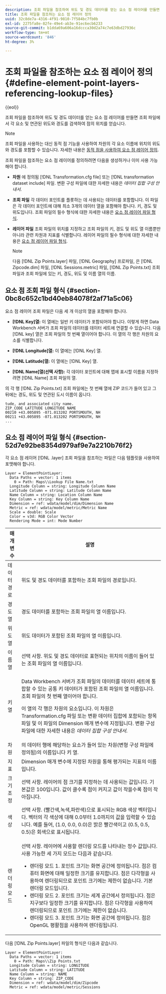 ```yaml
---
description: 조회 파일을 참조하여 위도 및 경도 데이터를 얻는 요소 점 레이어를 만들면 조회 파일에서 각 요소 및 연관된 위도와 경도를 검색하여 점의 위치를 얻습니다.
title: 조회 파일을 참조하는 요소 점 레이어 정의
uuid: 32c8de7a-4316-4f91-9810-7f584bc7fb0b
exl-id: 2275fa8e-82fe-49e4-ab3e-91ec6ecb6233
source-git-commit: b1dda69a606a16dccca30d2a74c7e63dbd27936c
workflow-type: tm+mt
source-wordcount: '846'
ht-degree: 3%

---
```


# 조회 파일을 참조하는 요소 점 레이어 정의{#define-element-point-layers-referencing-lookup-files}

{{eol}}

조회 파일을 참조하여 위도 및 경도 데이터를 얻는 요소 점 레이어를 만들면 조회 파일에서 각 요소 및 연관된 위도와 경도를 검색하여 점의 위치를 얻습니다.

>[!NOTE]
>
>조회 파일을 사용하는 대신 동적 점 기능을 사용하여 차원의 각 요소 이름에 위치의 위도와 경도를 포함할 수 있습니다. 자세한 내용은 [동적 점을 사용하여 요소 점 레이어 정의](../../../../home/c-get-started/c-im-layers/c-elmt-pt-layers/c-elmt-pt-dyn-pts.md#concept-51adc5e1df8a48e7bd7a582967e4c512).

조회 파일을 참조하는 요소 점 레이어를 정의하려면 다음을 생성하거나 이미 사용 가능해야 합니다.

* **차원** 에 정의됨 [!DNL Transformation.cfg file] 또는 [!DNL transformation dataset include] 파일. 변환 구성 파일에 대한 자세한 내용은 *데이터 집합 구성 안내서*.

* **조회 파일** 각 데이터 포인트를 플롯하는 데 사용되는 데이터를 포함합니다. 이 파일은 각 데이터 포인트에 대해 최소 3개의 데이터 열을 포함해야 합니다. 키, 경도 및 위도입니다. 조회 파일의 필수 형식에 대한 자세한 내용은 [요소 점 레이어 파일 형식](../../../../home/c-get-started/c-im-layers/c-elmt-pt-layers/c-elp-ref-lkup-files.md#section-52d7e92be8354d979af9e7a2210b76f2).

* **레이어 파일** 조회 파일의 위치를 지정하고 조회 파일의 키, 경도 및 위도 열 이름뿐만 아니라 관련 차원과 지표를 식별합니다. 레이어 파일의 필수 형식에 대한 자세한 내용은 [요소 점 레이어 파일 형식](../../../../home/c-get-started/c-im-layers/c-elmt-pt-layers/c-elp-ref-lkup-files.md#section-52d7e92be8354d979af9e7a2210b76f2).

   >[!NOTE]
   >
   >다음 [!DNL Zip Points.layer] 파일, [!DNL Geography] 프로파일, 은 [!DNL Zipcode.dim] 파일, [!DNL Sessions.metric] 파일, [!DNL Zip Points.txt] 조회 파일과 조회 파일에 있는 키, 경도, 위도 및 이름 열의 이름.

## 요소 점 조회 파일 형식 {#section-0bc8c652c1bd40eb84078f2af71a5c06}

요소 점 레이어 조회 파일은 다음 세 개 이상의 열을 포함해야 합니다.

* **[!DNL Key]열:** 이 열에는 일반 키 데이터가 포함되어야 합니다. 이렇게 하면 Data Workbench 서버가 조회 파일의 데이터를 데이터 세트에 연결할 수 있습니다. 다음 [!DNL key] 열은 조회 파일의 첫 번째 열이어야 합니다. 이 열의 각 행은 차원의 요소를 식별합니다.

* **[!DNL Longitude]열:** 이 열에는 [!DNL Key] 열.

* **[!DNL Latitude]열:** 이 열에는 [!DNL Key] 열.

* **[!DNL Name]열(선택 사항):** 각 데이터 포인트에 대해 맵에 표시할 이름을 지정하려면 [!DNL Name] 조회 파일의 열.

의 각 행 [!DNL Zip Points.txt] 조회 파일에는 첫 번째 열에 ZIP 코드가 들어 있고 그 뒤에는 경도, 위도 및 연관된 도시 이름이 옵니다.

```
tude, and associated city name.
ZIP_CODE LATITUDE LONGITUDE NAME
00210 +43.005895 -071.013202 PORTSMOUTH, NH
00211 +43.005895 -071.013202 PORTSMOUTH, NH
...
```

## 요소 점 레이어 파일 형식 {#section-52d7e92be8354d979af9e7a2210b76f2}

각 요소 점 레이어 [!DNL .layer] 조회 파일을 참조하는 파일은 다음 템플릿을 사용하여 포맷해야 합니다.

```
Layer = ElementPointLayer:
  Data Paths = vector: 1 items
    0 = Path: Maps\\Lookup File Name.txt
  Longitude Column = string: Longitude Column Name
  Latitude Column = string: Latitude Column Name
  Name Column = string: Location Column Name
  Key Column = string: Key Column Name
  Dimension = ref: wdata/model/dim/Dimension Name
  Metric = ref: wdata/model/metric/Metric Name
  Scale = double: Scale
  Color = v3d: RGB Color Vector
  Rendering Mode = int: Mode Number
```

<table id="table_7287F8869DD04886BE1477CBB11EB796"> 
 <thead> 
  <tr> 
   <th colname="col1" class="entry"> 매개 변수 </th> 
   <th colname="col2" class="entry"> 설명 </th> 
  </tr> 
 </thead>
 <tbody> 
  <tr> 
   <td colname="col1"> 데이터 경로 </td> 
   <td colname="col2"> 위도 및 경도 데이터를 포함하는 조회 파일의 경로입니다. </td> 
  </tr> 
  <tr> 
   <td colname="col1"> 경도 열 </td> 
   <td colname="col2"> 경도 데이터를 포함하는 조회 파일의 열 이름입니다. </td> 
  </tr> 
  <tr> 
   <td colname="col1"> 위도 열 </td> 
   <td colname="col2"> 위도 데이터가 포함된 조회 파일의 열 이름입니다. </td> 
  </tr> 
  <tr> 
   <td colname="col1"> 이름 열 </td> 
   <td colname="col2"> 선택 사항. 위도 및 경도 데이터로 표현되는 위치의 이름이 들어 있는 조회 파일의 열 이름입니다. </td> 
  </tr> 
  <tr> 
   <td colname="col1"> 키 열 </td> 
   <td colname="col2"> <p>Data Workbench 서버가 조회 파일의 데이터를 데이터 세트에 통합할 수 있는 공통 키 데이터가 포함된 조회 파일의 열 이름입니다. 조회 파일의 첫 번째 열이어야 합니다. </p> <p>이 열의 각 행은 차원의 요소입니다. 이 차원은 <span class="filepath"> Transformation.cfg</span> 파일 또는 <span class="wintitle"> 변환 데이터 집합에 포함되는 항목</span> 파일 및 이 파일의 Dimension 매개 변수에 지정됩니다. 변환 구성 파일에 대한 자세한 내용은 <i>데이터 집합 구성 안내서</i>. </p> </td> 
  </tr> 
  <tr> 
   <td colname="col1"> 차원 </td> 
   <td colname="col2">의 데이터 행에 해당하는 요소가 들어 있는 차원(변형 구성 파일에 정의됨)의 이름입니다 <span class="wintitle"> 키</span> 열. </td> 
  </tr> 
  <tr> 
   <td colname="col1"> 지표 </td> 
   <td colname="col2"> Dimension 매개 변수에 지정된 차원을 통해 평가되는 지표의 이름입니다. </td> 
  </tr> 
  <tr> 
   <td colname="col1"> 크기 조정 </td> 
   <td colname="col2"> 선택 사항. 레이어의 점 크기를 지정하는 데 사용되는 값입니다. 기본값은 100입니다. 값이 클수록 점이 커지고 값이 작을수록 점이 작아집니다. </td> 
  </tr> 
  <tr> 
   <td colname="col1"> 색상 </td> 
   <td colname="col2"> 선택 사항. (빨간색,녹색,파란색)으로 표시되는 RGB 색상 벡터입니다. 벡터의 각 색상에 대해 0.0부터 1.0까지의 값을 입력할 수 있습니다. 예를 들어, (1.0, 0.0, 0.0)은 밝은 빨간색이고 (0.5, 0.5, 0.5)은 회색으로 표시됩니다. </td> 
  </tr> 
  <tr> 
   <td colname="col1"> 렌더링 모드 </td> 
   <td colname="col2"> <p>선택 사항. 레이어에 사용할 렌더링 모드를 나타내는 정수 값입니다. 사용 가능한 세 가지 모드는 다음과 같습니다. 
     <ul id="ul_F15E43B3BFE54CDD8026837027E25819"> 
      <li id="li_5405D939540E4D0FA7828D2623D72C44">렌더링 모드 1. 포인트 크기는 화면 공간에 정의됩니다. 점은 컴퓨터 화면에 대해 일정한 크기를 유지합니다. 점은 다각형을 사용하여 렌더링되므로 포인트 크기에는 제한이 없습니다. 기본 렌더링 모드입니다. </li> 
      <li id="li_61C5AA926777449E8804C7BCE9E46F9B">렌더링 모드 2. 포인트 크기는 세계 공간에서 정의됩니다. 점은 지구보다 일정한 크기를 유지합니다. 점은 다각형을 사용하여 렌더링되므로 포인트 크기에는 제한이 없습니다. </li> 
      <li id="li_C00527F959354D3BB7422EFFE1FB5135">렌더링 모드 3. 포인트 크기는 화면 공간에 정의됩니다. 점은 OpenGL 평활점을 사용하여 렌더링됩니다. </li> 
     </ul> </p> </td> 
  </tr> 
 </tbody> 
</table>

다음 [!DNL Zip Points.layer] 파일의 형식은 다음과 같습니다.

```
Layer = ElementPointLayer:
  Data Paths = vector: 1 items
    0 = Path: Maps\\Zip Points.txt
  Longitude Column = string: LONGITUDE
  Latitude Column = string: LATITUDE
  Name Column = string: NAME
  Key Column = string: ZIP_CODE
  Dimension = ref: wdata/model/dim/Zipcode
  Metric = ref: wdata/model/metric/Sessions
```
